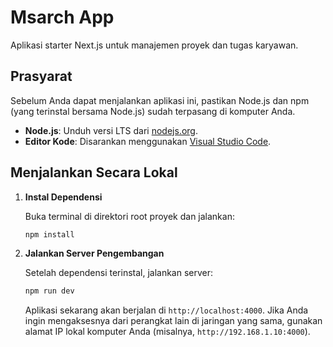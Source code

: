 # Msarch App

Aplikasi starter Next.js untuk manajemen proyek dan tugas karyawan.

## Prasyarat

Sebelum Anda dapat menjalankan aplikasi ini, pastikan Node.js dan npm (yang terinstal bersama Node.js) sudah terpasang di komputer Anda.

- **Node.js**: Unduh versi LTS dari [nodejs.org](https://nodejs.org/).
- **Editor Kode**: Disarankan menggunakan [Visual Studio Code](https://code.visualstudio.com/).

## Menjalankan Secara Lokal

1.  **Instal Dependensi**

    Buka terminal di direktori root proyek dan jalankan:
    ```bash
    npm install
    ```

2.  **Jalankan Server Pengembangan**

    Setelah dependensi terinstal, jalankan server:
    ```bash
    npm run dev
    ```

    Aplikasi sekarang akan berjalan di `http://localhost:4000`. Jika Anda ingin mengaksesnya dari perangkat lain di jaringan yang sama, gunakan alamat IP lokal komputer Anda (misalnya, `http://192.168.1.10:4000`).
